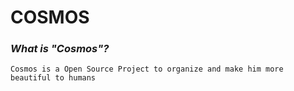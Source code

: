# COSMOS
### *What is "Cosmos"?*
``Cosmos is a Open Source Project to organize and make him more beautiful to humans``
